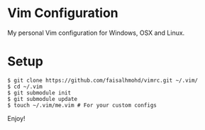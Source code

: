 # Vim Configuration

My personal Vim configuration for Windows, OSX and Linux.

# Setup

```
$ git clone https://github.com/faisalhmohd/vimrc.git ~/.vim/
$ cd ~/.vim
$ git submodule init
$ git submodule update
$ touch ~/.vim/me.vim # For your custom configs
```

Enjoy!


